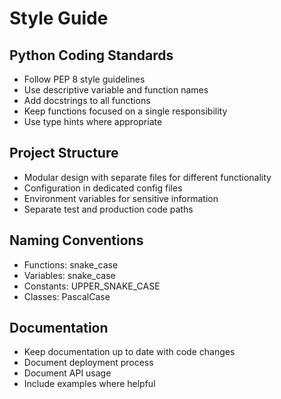 # Style Guide

## Python Coding Standards
- Follow PEP 8 style guidelines
- Use descriptive variable and function names
- Add docstrings to all functions
- Keep functions focused on a single responsibility
- Use type hints where appropriate

## Project Structure
- Modular design with separate files for different functionality
- Configuration in dedicated config files
- Environment variables for sensitive information
- Separate test and production code paths

## Naming Conventions
- Functions: snake_case
- Variables: snake_case
- Constants: UPPER_SNAKE_CASE
- Classes: PascalCase

## Documentation
- Keep documentation up to date with code changes
- Document deployment process
- Document API usage
- Include examples where helpful


